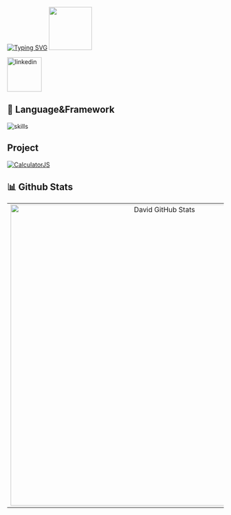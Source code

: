 [![Typing SVG](https://readme-typing-svg.demolab.com?font=Playfair+Display&size=25&duration=4000&pause=100&color=790EF7&center=%E7%9C%9F%E7%9A%84&vCenter=%E9%94%99%E8%AF%AF%E7%9A%84&repeat=%E7%9C%9F%E7%9A%84&random=%E9%94%99%E8%AF%AF%E7%9A%84&width=435&lines=Hello%2C+I'm+David;welcome+to+my+channel;I'm+a+full-stack+developer)](https://git.io/typing-svg)
  <img src="https://user-images.githubusercontent.com/74038190/216649417-9acc58df-9186-4132-ad43-819a57babb67.gif" width="100">

  <a href="https://www.linkedin.com/in/minghao-li-086366293/" target="_blank">
    <img src="https://user-images.githubusercontent.com/88904952/234979284-68c11d7f-1acc-4f0c-ac78-044e1037d7b0.png" alt="linkedin" height="80" width="80" />
  </a>



</br>

## 🔧 Language&Framework
![skills](https://skillicons.dev/icons?i=html,css,js,ts,materialui,react,vite,java,spring,py,django,mysql,git,docker,jenkins,aws,idea,vscode&theme=light)


<h2>Project</h2>
<div align="left">
  <a href="https://github.com/2804622326/appointment-system-project"><img src="https://github-readme-stats.vercel.app/api/pin/?username=2804622326&repo=appointment-system-project&theme=react&hide_border=true&show_icons=True" alt="CalculatorJS" /></a>
  
</div>

## 📊 Github Stats

<p align="center">
<table align="center">
<tr border="none">
<td align="center">
  <!--- stats (start) -->
<!--   <br></br> -->

 <img src="https://github-readme-stats.vercel.app/api/?username=2804622326&show_icons=true&count_private=true&bg_color=00000000&title_color=8A2BE2&text_color=cfcfcf&icon_color=8A2BE2&hide_border=true" alt="David GitHub Stats" width = 700px />
</td>
<td align="center">
   <img src="https://github-readme-stats.vercel.app/api/top-langs/?username=2804622326&langs_count=7&bg_color=00000000&title_color=8A2BE2&text_color=cfcfcf&icon_color=8A2BE2&hide_border=true" alt="David Top Languages" width = 500px />
  </td>
</tr>
</table>
